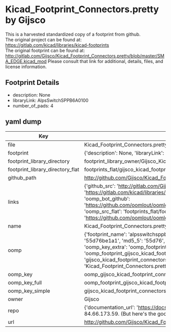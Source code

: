 # Kicad_Footprint_Connectors.pretty by Gijsco  
This is a harvested standardized copy of a footprint from github.  
The original project can be found at:  
https://gitlab.com/kicad/libraries/kicad-footprints  
The original footprint can be found at:
http://gitlab.com/Gijsco/Kicad_Footprint_Connectors.pretty/blob/master/SMA_EDGE.kicad_mod
Please consult that link for additional, details, files, and license information.  
## Footprint Details
* description: None  
* libraryLink: AlpsSwitchSPPB6A0100  
* number_of_pads: 4  
## yaml dump  
| Key | Value |  
| --- | --- |  
| file | Kicad_Footprint_Connectors.pretty/AlpsSwitchSPPB6A0100.kicad_mod |  
| footprint | {'description': None, 'libraryLink': 'AlpsSwitchSPPB6A0100', 'number_of_pads': 4} |  
| footprint_library_directory | footprint_library_owner/Gijsco_Kicad_Footprint_Connectors.pretty |  
| footprint_library_directory_flat | footprints_flat/gijsco_kicad_footprint_connectors_alpsswitchsppb6a0100/working |  
| github_path | http://github.com/Gijsco/Kicad_Footprint_Connectors.pretty/blob/master/AlpsSwitchSPPB6A0100.kicad_mod |  
| links | {'github_src': 'http://gitlab.com/Gijsco/Kicad_Footprint_Connectors.pretty/blob/master/SMA_EDGE.kicad_mod', 'github_src_repo': 'https://gitlab.com/kicad/libraries/kicad-footprints', 'oomp_bot': 'footprints/gijsco_kicad_footprint_connectors_alpsswitchsppb6a0100/working', 'oomp_bot_github': 'https://github.com/oomlout/oomlout_oomp_footprint_bot/tree/main/footprints/gijsco_kicad_footprint_connectors_alpsswitchsppb6a0100/working', 'oomp_src_flat': 'footprints_flat/footprints_flat/gijsco_kicad_footprint_connectors_alpsswitchsppb6a0100/working', 'oomp_src_flat_github': 'https://github.com/oomlout/oomlout_oomp_footprint_src/tree/main/footprints_flat/gijsco_kicad_footprint_connectors_alpsswitchsppb6a0100/working'} |  
| name | Kicad_Footprint_Connectors.pretty |  
| oomp | {'footprint_name': 'alpsswitchsppb6a0100', 'library_name': 'kicad_footprint_connectors', 'md5': '55d76be1a1a5a339aa492e12f7eb7eb9', 'md5_10': '55d76be1a1', 'md5_5': '55d76', 'md5_6': '55d76b', 'oomp_key': 'oomp_gijsco_kicad_footprint_connectors_alpsswitchsppb6a0100', 'oomp_key_extra': 'oomp_footprint_gijsco_kicad_footprint_connectors_alpsswitchsppb6a0100', 'oomp_key_full': 'oomp_footprint_gijsco_kicad_footprint_connectors_alpsswitchsppb6a0100_55d76b', 'oomp_key_simple': 'gijsco_kicad_footprint_connectors_alpsswitchsppb6a0100', 'original_filename': 'Kicad_Footprint_Connectors.pretty/AlpsSwitchSPPB6A0100.kicad_mod', 'owner_name': 'gijsco'} |  
| oomp_key | oomp_gijsco_kicad_footprint_connectors_alpsswitchsppb6a0100 |  
| oomp_key_full | oomp_footprint_gijsco_kicad_footprint_connectors_alpsswitchsppb6a0100 |  
| oomp_key_simple | gijsco_kicad_footprint_connectors_alpsswitchsppb6a0100 |  
| owner | Gijsco |  
| repo | {'documentation_url': 'https://docs.github.com/rest/overview/resources-in-the-rest-api#rate-limiting', 'message': "API rate limit exceeded for 84.66.173.59. (But here's the good news: Authenticated requests get a higher rate limit. Check out the documentation for more details.)"} |  
| url | http://github.com/Gijsco/Kicad_Footprint_Connectors.pretty |  

